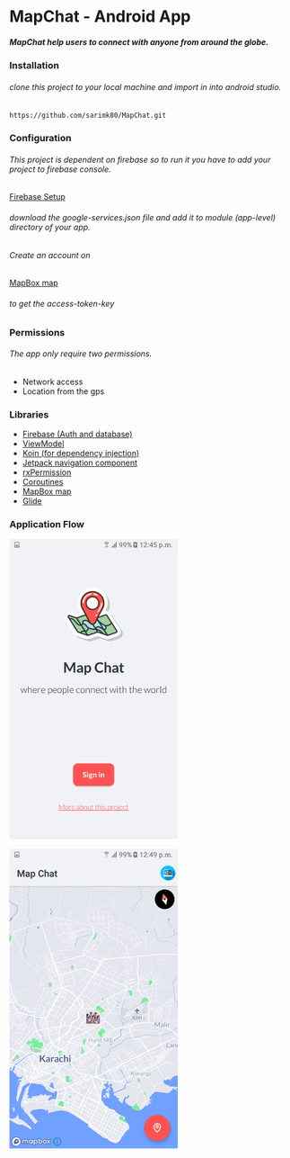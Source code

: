 # MapChat - Android App 

##### MapChat help users to connect with anyone from around the globe.

### Installation

###### clone this project to your local machine and import in into android studio.

`https://github.com/sarimk80/MapChat.git`

### Configuration
###### This project is dependent on firebase so to run it you have to add your project to firebase console.

[Firebase Setup](https://firebase.google.com/docs/android/setup)

###### download the google-services.json file and add it to module (app-level) directory of your app.

###### Create an account on
[MapBox map](https://www.mapbox.com/maps/)
###### to get the access-token-key
### Permissions

###### The app only require two permissions.

-  Network access
-  Location from the gps

### Libraries

- [Firebase (Auth and database)](https://firebase.google.com/docs/auth/android/google-signin)
- [ViewModel](https://developer.android.com/topic/libraries/architecture/viewmodel)
- [Koin (for dependency injection)](https://github.com/InsertKoinIO/koin)
- [Jetpack navigation component](https://developer.android.com/guide/navigation/navigation-getting-started)
- [rxPermission](https://github.com/tbruyelle/RxPermissions)
- [Coroutines](https://github.com/Kotlin/kotlinx.coroutines)
- [MapBox map](https://www.mapbox.com/maps/)
- [Glide](https://github.com/bumptech/glide)

### Application Flow

<img src="https://github.com/sarimk80/MapChat/raw/master/images/signIn.png"
width="300">

<img src="https://github.com/sarimk80/MapChat/raw/master/images/home.png" width="300">



